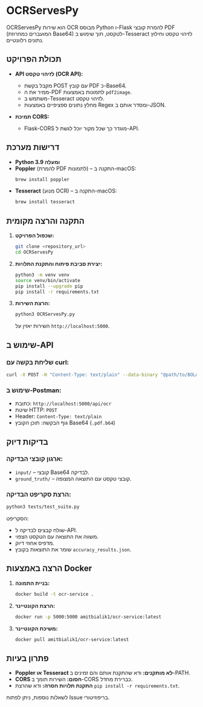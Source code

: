 # OCRServesPy

OCRServesPy הוא שירות OCR מבוסס Python ו-Flask להמרת קובצי PDF (המועברים כמחרוזת Base64) לטקסט, תוך שימוש ב-Tesseract לזיהוי טקסט וחילוץ נתונים רלוונטיים.

## תכולת הפרויקט

- **API לזיהוי טקסט (OCR API):**

  - מקבל בקשת POST עם קובץ PDF כ-Base64.
  - ממיר את ה-PDF לתמונות באמצעות `pdf2image`.
  - משתמש ב-Tesseract לזיהוי טקסט.
  - מחלץ נתונים ספציפיים באמצעות Regex ומסדר אותם ב-JSON.

- **תמיכת CORS:**

  - Flask-CORS מוגדר כך שכל מקור יוכל לגשת ל-API.

## דרישות מערכת

- **Python 3.9 ומעלה**
- **Poppler** (להמרת PDF לתמונות) – התקנה ב-macOS:
  ```bash
  brew install poppler
  ```
- **Tesseract** (מנוע OCR) – התקנה ב-macOS:
  ```bash
  brew install tesseract
  ```

## התקנה והרצה מקומית

1. **שכפול הפרויקט:**

   ```bash
   git clone <repository_url>
   cd OCRServesPy
   ```

2. **יצירת סביבת פיתוח והתקנת התלויות:**

   ```bash
   python3 -m venv venv
   source venv/bin/activate
   pip install --upgrade pip
   pip install -r requirements.txt
   ```

3. **הרצת השירות:**

   ```bash
   python3 OCRServesPy.py
   ```

   השירות יאזין על `http://localhost:5000`.

## שימוש ב-API

### שליחת בקשה עם curl:

```bash
curl -X POST -H "Content-Type: text/plain" --data-binary "@path/to/BOLdemo_generated_1.pdf.b64" http://localhost:5000/api/ocr
```

### שימוש ב-Postman:

- כתובת: `http://localhost:5000/api/ocr`
- שיטת HTTP: `POST`
- Header: `Content-Type: text/plain`
- גוף הבקשה: תוכן הקובץ Base64 (`.pdf.b64`)

## בדיקות דיוק

### ארגון קובצי הבדיקה:

- `input/` – קובצי Base64 לבדיקה.
- `ground_truth/` – קובצי טקסט עם התוצאה המצופה.

### הרצת סקריפט הבדיקה:

```bash
python3 tests/test_suite.py
```

הסקריפט:

- שולח קבצים לבדיקה ל-API.
- משווה את התוצאה עם הטקסט הצפוי.
- מדפיס אחוזי דיוק.
- שומר את התוצאות בקובץ `accuracy_results.json`.

## הרצה באמצעות Docker

1. **בניית התמונה:**

   ```bash
   docker build -t ocr-service .
   ```

2. **הרצת הקונטיינר:**

    ```bash
    docker run -p 5000:5000 amitbialik1/ocr-service:latest
    ```


3. **משיכת הקונטיינר:**

    ```bash
    docker pull amitbialik1/ocr-service:latest
    ```

## פתרון בעיות

- **Poppler או Tesseract לא מותקנים:** ודא שהתקנת אותם והם זמינים ב-PATH.
- **CORS חסום:** השירות תומך ב-CORS כברירת מחדל.
- **התקנת תלויות חסרה:** ודא שהרצת `pip install -r requirements.txt`.

לשאלות נוספות, ניתן לפתוח Issue בריפוזיטורי.

